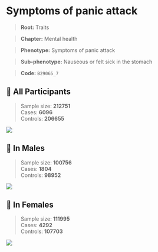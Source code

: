 # Symptoms of panic attack
> **Root:** Traits  

> **Chapter:** Mental health  

> **Phenotype:** Symptoms of panic attack  

> **Sub-phenotype:** Nauseous or felt sick in the stomach  

> **Code:** `B29065_7`

## 🧪 All Participants  
> Sample size: **212751**  
> Cases: **6096**  
> Controls: **206655**
<img src="/Traits/Figures/ALL/B29065_7.png"/>
<CsvTable src="/Traits_Data/ALL/LG_B29065_7.csv" label="🔍 View full results" />

## 👨 In Males  
> Sample size: **100756**  
> Cases: **1804**  
> Controls: **98952**
<img src="/Traits/Figures/Male/B29065_7.png"/>
<CsvTable src="/Traits_Data/Male/LG_B29065_7.csv" label="🔍 View full results" />

## 👩 In Females  
> Sample size: **111995**  
> Cases: **4292**  
> Controls: **107703**
<img src="/Traits/Figures/Female/B29065_7.png"/>
<CsvTable src="/Traits_Data/Female/LG_B29065_7.csv" label="🔍 View full results" />

